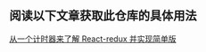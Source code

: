 ## 阅读以下文章获取此仓库的具体用法

[从一个计时器来了解 React-redux 并实现简单版](https://github.com/xiaochengzi6/blog/issues/31)
